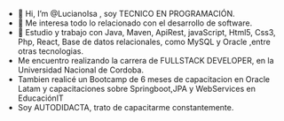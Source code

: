 - 👋 Hi, I’m @LucianoIsa , soy TECNICO EN PROGRAMACIÓN.
- 👀 Me interesa todo lo relacionado con el desarrollo de software.
- 🌱 Estudio y trabajo con  Java, Maven, ApiRest, javaScript, Html5, Css3, Php, React, Base de datos relacionales, como MySQL y Oracle ,entre otras tecnologias.
- Me encuentro realizando la carrera de FULLSTACK DEVELOPER, en la Universidad Nacional de Cordoba.
- Tambien realicé un  Bootcamp de 6 meses de capacitacion en Oracle Latam y capacitaciones sobre Springboot,JPA y WebServices en EducaciónIT
- Soy AUTODIDACTA, trato de capacitarme constantemente.
<!---
LucianoIsa/LucianoIsa is a ✨ special ✨ repository because its `README.md` (this file) appears on your GitHub profile.
You can click the Preview link to take a look at your changes.
--->
